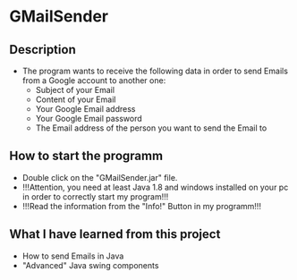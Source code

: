 # GMailSender

## Description

- The program wants to receive the following data in order to send Emails from a Google account to another one:
  - Subject of your Email
  - Content of your Email
  - Your Google Email address
  - Your Google Email password
  - The Email address of the person you want to send the Email to

## How to start the programm

- Double click on the "GMailSender.jar" file.
- !!!Attention, you need at least Java 1.8 and windows installed on your pc in order to correctly start my program!!!
- !!!Read the information from the "Info!" Button in my programm!!!

## What I have learned from this project

- How to send Emails in Java
- "Advanced" Java swing components
